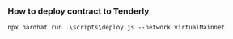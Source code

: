 ### How to deploy contract to Tenderly

```
npx hardhat run .\scripts\deploy.js --network virtualMainnet
```
